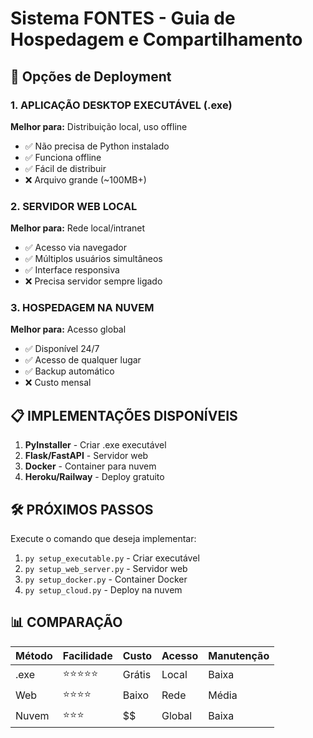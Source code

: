# Sistema FONTES - Guia de Hospedagem e Compartilhamento

## 🚀 Opções de Deployment

### 1. APLICAÇÃO DESKTOP EXECUTÁVEL (.exe)
**Melhor para:** Distribuição local, uso offline
- ✅ Não precisa de Python instalado
- ✅ Funciona offline
- ✅ Fácil de distribuir
- ❌ Arquivo grande (~100MB+)

### 2. SERVIDOR WEB LOCAL
**Melhor para:** Rede local/intranet
- ✅ Acesso via navegador
- ✅ Múltiplos usuários simultâneos
- ✅ Interface responsiva
- ❌ Precisa servidor sempre ligado

### 3. HOSPEDAGEM NA NUVEM
**Melhor para:** Acesso global
- ✅ Disponível 24/7
- ✅ Acesso de qualquer lugar
- ✅ Backup automático
- ❌ Custo mensal

## 📋 IMPLEMENTAÇÕES DISPONÍVEIS

1. **PyInstaller** - Criar .exe executável
2. **Flask/FastAPI** - Servidor web
3. **Docker** - Container para nuvem
4. **Heroku/Railway** - Deploy gratuito

## 🛠️ PRÓXIMOS PASSOS

Execute o comando que deseja implementar:
1. `py setup_executable.py` - Criar executável
2. `py setup_web_server.py` - Servidor web
3. `py setup_docker.py` - Container Docker
4. `py setup_cloud.py` - Deploy na nuvem

## 📊 COMPARAÇÃO

| Método | Facilidade | Custo | Acesso | Manutenção |
|--------|------------|-------|---------|------------|
| .exe   | ⭐⭐⭐⭐⭐ | Grátis| Local   | Baixa      |
| Web    | ⭐⭐⭐⭐   | Baixo | Rede    | Média      |
| Nuvem  | ⭐⭐⭐     | $$    | Global  | Baixa      |
